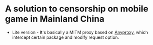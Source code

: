 # A solution to censorship on mobile game in Mainland China

* Lite version - It's basically a MITM proxy based on [Anyproxy](https://anyproxy.io), which intercept certain package and modify request option.